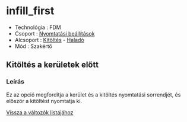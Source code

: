 # infill\_first

* Technológia : FDM
* Csoport : [Nyomtatási beállítások](../../../konfig/print_settings)
* Alcsoport : [Kitöltés](../../beallitasok/print_settings.md#remplissage) - [Haladó](infill_first.md)
* Mód : Szakértő

## Kitöltés a kerületek előtt

### Leírás

Ez az opció megfordítja a kerület és a kitöltés nyomtatási sorrendjét, és először a kitöltést nyomtatja ki.

[Vissza a változók listájához](../../variable_list)

